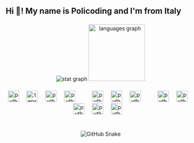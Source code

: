 <h2 align="left"> Hi 👋! My name is Policoding and I'm from Italy</h2>

###

<div align="center">
  <img src="https://github-readme-stats.vercel.app/api?username=lor1290&show_icons=true&theme=gruvbox" alt="stat graph"/>
  <img src="https://github-readme-stats.vercel.app/api/top-langs?username=lor1290&locale=en&hide_title=false&show_icons=true&theme=gruvbox" height="150" alt="languages graph"  />
</div>

###

<div align="center">
  <img src="https://cdn.jsdelivr.net/gh/devicons/devicon/icons/python/python-original.svg" height="30" alt="python logo"  />
  <img width="12" />
  <img src="https://cdn.jsdelivr.net/gh/devicons/devicon@latest/icons/tensorflow/tensorflow-original.svg" height="30" alt="tensorflow logo"/>
  <img width="12" />
  <img src="https://cdn.jsdelivr.net/gh/devicons/devicon@latest/icons/pytorch/pytorch-original.svg" height="30" alt="python logo"  />
  <img width="12" />
  <img src="https://cdn.jsdelivr.net/gh/devicons/devicon@latest/icons/opencv/opencv-original.svg" height="30" alt="python logo"  />
  <img width="36" />
  <img src="https://cdn.jsdelivr.net/gh/devicons/devicon@latest/icons/csharp/csharp-original.svg" height="30" alt="python logo"  />
  <img width="12" />
  <img src="https://cdn.jsdelivr.net/gh/devicons/devicon@latest/icons/cplusplus/cplusplus-original.svg" height="30" alt="python logo"  />
  <img width="12" />
  <img src="https://cdn.jsdelivr.net/gh/devicons/devicon@latest/icons/java/java-original.svg" height="30" alt="python logo"  />
  <img width="36" />
  <img src="https://cdn.jsdelivr.net/gh/devicons/devicon@latest/icons/javascript/javascript-original.svg" height="30" alt="python logo"  />
  <img width="12" />
  <img src="https://cdn.jsdelivr.net/gh/devicons/devicon@latest/icons/typescript/typescript-original.svg" height="30" alt="python logo"  />
  <img width="12" />
  <img src="https://cdn.jsdelivr.net/gh/devicons/devicon@latest/icons/angularjs/angularjs-original.svg" height="30" alt="python logo"  />
  <img width="12" />
  <img src="https://cdn.jsdelivr.net/gh/devicons/devicon@latest/icons/vuejs/vuejs-original.svg" height="30" alt="python logo"  />
  <img width="12" />
  <img src="https://cdn.jsdelivr.net/gh/devicons/devicon@latest/icons/mariadb/mariadb-original.svg" height="30" alt="python logo"  />
  <img width="12" />
</div>

###
<br clear="both">
<div align="center">
  <img alt="GitHub Snake" src="https://raw.githubusercontent.com/Lor1290/Lor1290/output/github-contribution-grid-snake.svg" />
</div>
